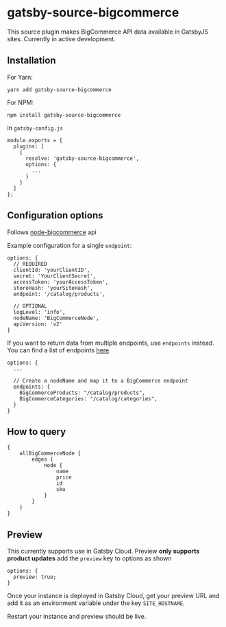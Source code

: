 # gatsby-source-bigcommerce

This source plugin makes BigCommerce API data available in GatsbyJS sites. Currently in active development.

## Installation

For Yarn:

```
yarn add gatsby-source-bigcommerce
```

For NPM:

```
npm install gatsby-source-bigcommerce
```

in `gatsby-config.js`

```
module.exports = {
  plugins: [
    {
      resolve: 'gatsby-source-bigcommerce',
      options: {
        ...
      }
    }
  ]
};
```

## Configuration options

Follows [node-bigcommerce](https://github.com/epic-design-labs/node-bigcommerce) api

Example configuration for a single `endpoint`:

```
options: {
  // REQUIRED
  clientId: 'yourClientID',
  secret: 'YourClientSecret',
  accessToken: 'yourAccessToken',
  storeHash: 'yourSiteHash',
  endpoint: '/catalog/products',

  // OPTIONAL
  logLevel: 'info',
  nodeName: 'BigCommerceNode',
  apiVersion: 'v2'
}
```

If you want to return data from multiple endpoints, use `endpoints` instead. You can find a list of endpoints [here](https://developer.bigcommerce.com/api-reference/).

```
options: {
  ...

  // Create a nodeName and map it to a BigCommerce endpoint
  endpoints: {
    BigCommerceProducts: "/catalog/products",
    BigCommerceCategories: "/catalog/categories",
  }
}
```

## How to query

```
{
	allBigCommerceNode {
		edges {
			node {
				name
				price
				id
				sku
			}
		}
	}
}
```

## Preview

This currently supports use in Gatsby Cloud.
Preview **only supports product updates**
add the `preview` key to options as shown

```
options: {
  preview: true;
}
```

Once your instance is deployed in Gatsby Cloud, get your preview URL and add it as an environment variable under the key `SITE_HOSTNAME`.

Restart your instance and preview should be live.
